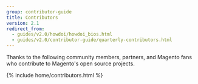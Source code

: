 ```yaml
---
group: contributor-guide
title: Contributors
version: 2.1
redirect_from:
  - guides/v2.0/howdoi/howdoi_bios.html
  - guides/v2.0/contributor-guide/quarterly-contributors.html
---
```


Thanks to the following community members, partners, and Magento fans who contribute to Magento's open source projects.

{% include home/contributors.html %}
